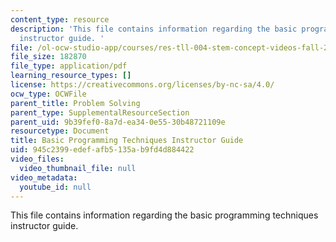 ```yaml
---
content_type: resource
description: 'This file contains information regarding the basic programming techniques
  instructor guide. '
file: /ol-ocw-studio-app/courses/res-tll-004-stem-concept-videos-fall-2013/945c2399edefafb5135ab9fd4d884422_MITRES_TLL-004F13_BasGuide.pdf
file_size: 182870
file_type: application/pdf
learning_resource_types: []
license: https://creativecommons.org/licenses/by-nc-sa/4.0/
ocw_type: OCWFile
parent_title: Problem Solving
parent_type: SupplementalResourceSection
parent_uid: 9b39fef0-8a7d-ea34-0e55-30b48721109e
resourcetype: Document
title: Basic Programming Techniques Instructor Guide
uid: 945c2399-edef-afb5-135a-b9fd4d884422
video_files:
  video_thumbnail_file: null
video_metadata:
  youtube_id: null
---
```

This file contains information regarding the basic programming techniques instructor guide. 